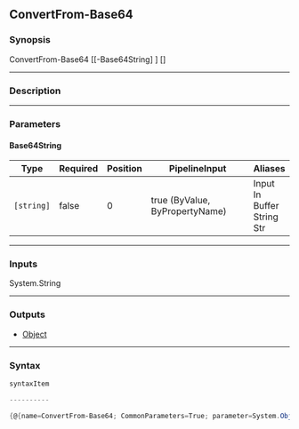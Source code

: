 ConvertFrom-Base64
------------------

### Synopsis

ConvertFrom-Base64 [[-Base64String] <string>] [<CommonParameters>]

---

### Description

---

### Parameters
#### **Base64String**

|Type      |Required|Position|PipelineInput                 |Aliases                                   |
|----------|--------|--------|------------------------------|------------------------------------------|
|`[string]`|false   |0       |true (ByValue, ByPropertyName)|Input<br/>In<br/>Buffer<br/>String<br/>Str|

---

### Inputs
System.String

---

### Outputs
* [Object](https://learn.microsoft.com/en-us/dotnet/api/System.Object)

---

### Syntax
```PowerShell
syntaxItem
```
```PowerShell
----------
```
```PowerShell
{@{name=ConvertFrom-Base64; CommonParameters=True; parameter=System.Object[]}}
```
